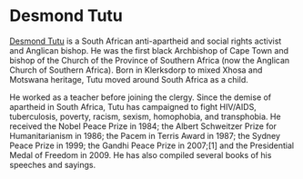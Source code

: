 # Desmond Tutu

[Desmond Tutu](https://en.wikipedia.org/wiki/Desmond_Tutu) is a South African anti-apartheid and social rights activist and Anglican bishop. He was the first black Archbishop of Cape Town and bishop of the Church of the Province of Southern Africa (now the Anglican Church of Southern Africa). Born in Klerksdorp to mixed Xhosa and Motswana heritage, Tutu moved around South Africa as a child. 

He worked as a teacher before joining the clergy. Since the demise of apartheid in South Africa, Tutu has campaigned to fight HIV/AIDS, tuberculosis, poverty, racism, sexism, homophobia, and transphobia. He received the Nobel Peace Prize in 1984; the Albert Schweitzer Prize for Humanitarianism in 1986; the Pacem in Terris Award in 1987; the Sydney Peace Prize in 1999; the Gandhi Peace Prize in 2007;[1] and the Presidential Medal of Freedom in 2009. He has also compiled several books of his speeches and sayings.
